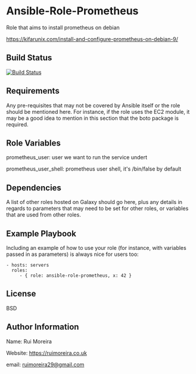 Ansible-Role-Prometheus
=========

Role that aims to install prometheus on debian

https://kifarunix.com/install-and-configure-prometheus-on-debian-9/

Build Status
------------
[![Build Status](https://travis-ci.org/ruimoreira/ansible-role-prometheus.svg?branch=master)](https://travis-ci.org/ruimoreira/ansible-role-prometheus)

Requirements
------------

Any pre-requisites that may not be covered by Ansible itself or the role should
be mentioned here. For instance, if the role uses the EC2 module, it may be a
good idea to mention in this section that the boto package is required.

Role Variables
--------------

prometheus_user: user we want to run the service undert

prometheus_user_shell: prometheus user shell, it's /bin/false by default


Dependencies
------------

A list of other roles hosted on Galaxy should go here, plus any details in
regards to parameters that may need to be set for other roles, or variables that
are used from other roles.

Example Playbook
----------------

Including an example of how to use your role (for instance, with variables
passed in as parameters) is always nice for users too:

    - hosts: servers
      roles:
         - { role: ansible-role-prometheus, x: 42 }

License
-------

BSD

Author Information
------------------

Name: Rui Moreira

Website: https://ruimoreira.co.uk

email: ruimoreira29@gmail.com
